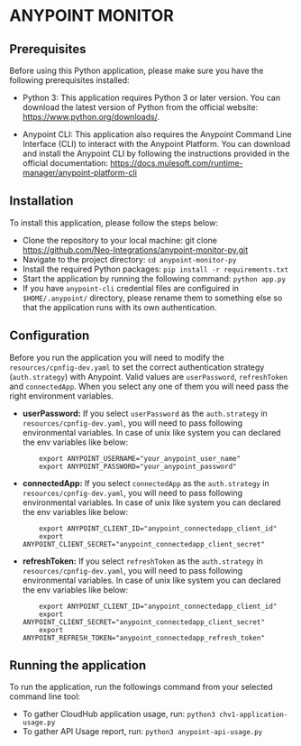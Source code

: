 # ANYPOINT MONITOR

## Prerequisites
Before using this Python application, please make sure you have the following prerequisites installed:
- Python 3: This application requires Python 3 or later version. You can download the latest version of Python from the official website: https://www.python.org/downloads/.

- Anypoint CLI: This application also requires the Anypoint Command Line Interface (CLI) to interact with the Anypoint Platform. You can download and install the Anypoint CLI by following the instructions provided in the official documentation: https://docs.mulesoft.com/runtime-manager/anypoint-platform-cli


## Installation
To install this application, please follow the steps below:
- Clone the repository to your local machine: git clone https://github.com/Neo-Integrations/anypoint-monitor-py.git
- Navigate to the project directory: `cd anypoint-monitor-py`
- Install the required Python packages: `pip install -r requirements.txt`
- Start the application by running the following command: `python app.py`
- If you have `anypoint-cli` credential files are configuired in `$HOME/.anypoint/` directory, please rename them to something else so that the application runs with its own authentication.

## Configuration
Before you run the application you will need to modify the `resources/cpnfig-dev.yaml` to set the correct authentication strategy (`auth.strategy`)  with Anypoint. Valid values are `userPassword`, `refreshToken` and `connectedApp`. When you select any one of them you will need pass the right environment variables.

- **userPassword:** If you select `userPassword` as the `auth.strategy` in `resources/cpnfig-dev.yaml`, you will need to pass following environmental variables. In case of unix like system you can declared the env variables like below:
    ```
        export ANYPOINT_USERNAME="your_anypoint_user_name"
        export ANYPOINT_PASSWORD="your_anypoint_password"

    ```
- **connectedApp:** If you select `connectedApp` as the `auth.strategy` in `resources/cpnfig-dev.yaml`, you will need to pass following environmental variables. In case of unix like system you can declared the env variables like below:
    ```
        export ANYPOINT_CLIENT_ID="anypoint_connectedapp_client_id"
        export ANYPOINT_CLIENT_SECRET="anypoint_connectedapp_client_secret"
    ```
- **refreshToken:** If you select `refreshToken` as the `auth.strategy` in `resources/cpnfig-dev.yaml`, you will need to pass following environmental variables. In case of unix like system you can declared the env variables like below:
    ```
        export ANYPOINT_CLIENT_ID="anypoint_connectedapp_client_id"
        export ANYPOINT_CLIENT_SECRET="anypoint_connectedapp_client_secret"
        export ANYPOINT_REFRESH_TOKEN="anypoint_connectedapp_refresh_token"
    ```

## Running the application
To run the application, run the followings command from your selected command line tool:
- To gather CloudHub application usage, run: `python3 chv1-application-usage.py`
- To gather API Usage report, run: `python3 anypoint-api-usage.py`
